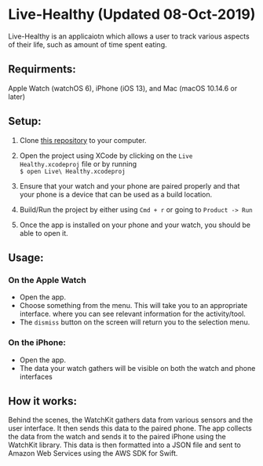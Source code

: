# Live-Healthy (Updated 08-Oct-2019)

Live-Healthy is an applicaiotn which allows a user to track various aspects of their life, such as amount of time spent eating.


## Requirments:
Apple Watch (watchOS 6), iPhone (iOS 13), and Mac (macOS 10.14.6 or later)

## Setup:
1. Clone [this repository](https://github.com/r-kondaveeti/Live-Healthy.git) to your computer.

2. Open the project using XCode by clicking on the `Live Healthy.xcodeproj` file or by running \
`$ open Live\ Healthy.xcodeproj`

3. Ensure that your watch and your phone are paired properly and that your phone is a device that can be used as a build location.

4. Build/Run the project by either using `Cmd + r` or going to `Product -> Run`

5. Once the app is installed on your phone and your watch, you should be able to open it.

## Usage:

### On the Apple Watch
* Open the app.
* Choose something from the menu. This will take you to an appropriate interface.
where you can see relevant information for the activity/tool.
* The `dismiss` button on the screen will return you to the selection menu.

### On the iPhone:
* Open the app.
* The data your watch gathers will be visible on both the watch and phone interfaces

## How it works:
Behind the scenes, the WatchKit gathers data from various sensors and the user interface. It then sends this data to the 
paired phone.
The app collects the data from the watch and sends it to the paired iPhone using the WatchKit library.
This data is then formatted into a JSON file and sent to Amazon Web Services using the AWS SDK for Swift.